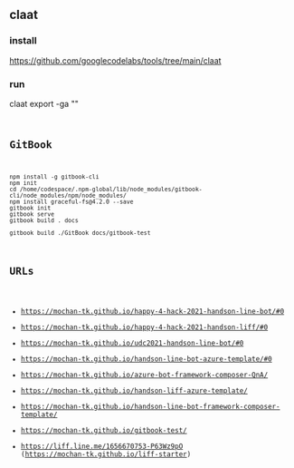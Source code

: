 ## claat 
### install
https://github.com/googlecodelabs/tools/tree/main/claat

### run
claat export -ga "" <code>


## GitBook
```
npm install -g gitbook-cli
npm init
cd /home/codespace/.npm-global/lib/node_modules/gitbook-cli/node_modules/npm/node_modules/
npm install graceful-fs@4.2.0 --save
gitbook init
gitbook serve
gitbook build . docs

gitbook build ./GitBook docs/gitbook-test
```

## URLs

- https://mochan-tk.github.io/happy-4-hack-2021-handson-line-bot/#0  
- https://mochan-tk.github.io/happy-4-hack-2021-handson-liff/#0  
- https://mochan-tk.github.io/udc2021-handson-line-bot/#0  
- https://mochan-tk.github.io/handson-line-bot-azure-template/#0  
- https://mochan-tk.github.io/azure-bot-framework-composer-QnA/
- https://mochan-tk.github.io/handson-liff-azure-template/
- https://mochan-tk.github.io/handson-line-bot-framework-composer-template/
- https://mochan-tk.github.io/gitbook-test/
- https://liff.line.me/1656670753-P63Wz9pO (https://mochan-tk.github.io/liff-starter)